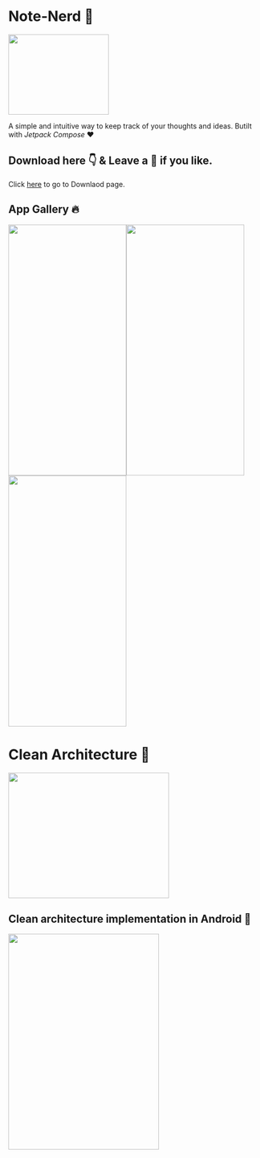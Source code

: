 # Note-Nerd :rocket:
<img src="https://user-images.githubusercontent.com/81664507/211140085-3ee4c30e-50c3-4427-97e7-e24a49d7f1f5.png" width="200" height="160" />

A simple and intuitive way to keep track of your thoughts and ideas.
Butilt with *Jetpack Compose* :heart:
## Download here :point_down: & Leave a :lollipop: if you like.
Click [here](https://github.com/iampradeep-hr/Note-Nerd/blob/master/app-debug.apk) to go to Downlaod page. 
## App Gallery :fire:
<img src="https://user-images.githubusercontent.com/81664507/210998437-a7f58cfa-604e-440d-99e2-3dbeced0127c.jpeg" width="235" height="500" /><img src="https://user-images.githubusercontent.com/81664507/210998441-c3b62145-7f4b-43bd-82fd-8682671cdd7a.jpeg" width="235" height="500" /><img src="https://user-images.githubusercontent.com/81664507/210998431-12291852-5071-4e4c-81dd-9340b5947615.jpeg" width="235" height="500" />

# Clean Architecture :beginner:
<img src="https://user-images.githubusercontent.com/81664507/210480545-48161349-38e1-4e8e-a75b-933ba330b1ce.jpeg" width="320" height="250" />

## Clean architecture implementation in Android :round_pushpin:
<img src="https://user-images.githubusercontent.com/81664507/210484098-d87ea272-a22b-47a9-82e6-b5a083a28913.png" width="300" height="430" />








